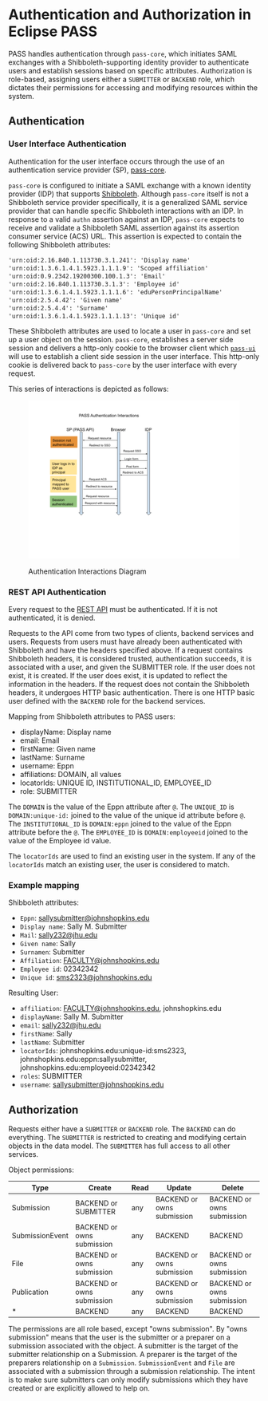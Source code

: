 # Authentication and Authorization in Eclipse PASS

PASS handles authentication through `pass-core`, which initiates SAML exchanges with a Shibboleth-supporting identity provider to authenticate users and establish sessions based on specific attributes. Authorization is role-based, assigning users either a `SUBMITTER` or `BACKEND` role, which dictates their permissions for accessing and modifying resources within the system.

## Authentication

### User Interface Authentication

Authentication for the user interface occurs through the use of an authentication service provider (SP), [pass-core](https://github.com/eclipse-pass/pass-core).

`pass-core` is configured to initiate a SAML exchange with a known identity provider (IDP) that supports [Shibboleth](https://shibboleth.atlassian.net/wiki/spaces/CONCEPT/overview). Although `pass-core` itself is not a Shibboleth service provider specifically, it is a generalized SAML service provider that can handle specific Shibboleth interactions with an IDP. In response to a valid `authn` assertion against an IDP, `pass-core` expects to receive and validate a Shibboleth SAML assertion against its assertion consumer service (ACS) URL. This assertion is expected to contain the following Shibboleth attributes:

```
'urn:oid:2.16.840.1.113730.3.1.241': 'Display name'
'urn:oid:1.3.6.1.4.1.5923.1.1.1.9': 'Scoped affiliation'
'urn:oid:0.9.2342.19200300.100.1.3': 'Email'
'urn:oid:2.16.840.1.113730.3.1.3': 'Employee id'
'urn:oid:1.3.6.1.4.1.5923.1.1.1.6': 'eduPersonPrincipalName'
'urn:oid:2.5.4.42': 'Given name'
'urn:oid:2.5.4.4': 'Surname'
'urn:oid:1.3.6.1.4.1.5923.1.1.1.13': 'Unique id'
```

These Shibboleth attributes are used to locate a user in `pass-core` and set up a user object on the session. `pass-core`, establishes a server side session and delivers a http-only cookie to the browser client which [`pass-ui`](https://github.com/eclipse-pass/pass-ui/) will use to establish a client side session in the user interface. This http-only cookie is delivered back to `pass-core` by the user interface with every request. 

This series of interactions is depicted as follows:

<figure><img src="/.gitbook/assets/pass_authn.png" alt="Authentication Interactions Diagram"><figcaption><p>Authentication Interactions Diagram</p></figcaption></figure>

### REST API Authentication

Every request to the [REST API](https://github.com/eclipse-pass/pass-core) must be authenticated. If it is not authenticated, it is denied.

Requests to the API come from two types of clients, backend services and users. Requests from users must have already been authenticated with Shibboleth and have the headers specified above. If a request contains Shibboleth headers, it is considered trusted, authentication succeeds, it is associated with a user, and given the SUBMITTER role. If the user does not exist, it is created. If the user does exist, it is updated to reflect the information in the headers. If the request does not contain the Shibboleth headers, it undergoes HTTP basic authentication. There is one HTTP basic user defined with the `BACKEND` role for the backend services.

Mapping from Shibboleth attributes to PASS users:
  * displayName: Display name 
  * email: Email
  * firstName: Given name
  * lastName: Surname 
  * username: Eppn
  * affiliations:  DOMAIN, all values
  * locatorIds: UNIQUE ID, INSTITUTIONAL_ID, EMPLOYEE_ID
  * role: SUBMITTER

The `DOMAIN` is the value of the Eppn attribute after `@`.
The `UNIQUE_ID` is `DOMAIN:unique-id:` joined to the value of the unique id attribute before `@`.
The `INSTITUTIONAL_ID` is `DOMAIN:eppn` joined to the value of the Eppn attribute before the `@`.
The `EMPLOYEE_ID` is `DOMAIN:employeeid` joined to the value of the Employee id value.

The `locatorIds` are used to find an existing user in the system. If any of the `locatorIds` match an existing user, the user is considered to match.

### Example mapping

Shibboleth attributes:
  * `Eppn`: sallysubmitter@johnshopkins.edu
  * `Display name`: Sally M. Submitter
  * `Mail`: sally232@jhu.edu
  * `Given name`: Sally
  * `Surnamen`: Submitter
  * `Affiliation`: FACULTY@johnshopkins.edu
  * `Employee id`: 02342342
  * `Unique id`: sms2323@johnshopkins.edu

Resulting User:
  * `affiliation`: FACULTY@johnshopkins.edu, johnshopkins.edu
  * `displayName`: Sally M. Submitter
  * `email`: sally232@jhu.edu
  * `firstName`: Sally
  * `lastName`: Submitter
  * `locatorIds`: johnshopkins.edu:unique-id:sms2323, johnshopkins.edu:eppn:sallysubmitter, johnshopkins.edu:employeeid:02342342
  * `roles`: SUBMITTER
  * `username`: sallysubmitter@johnshopkins.edu

## Authorization

Requests either have a `SUBMITTER` or `BACKEND` role. The `BACKEND` can do everything.
The `SUBMITTER` is restricted to creating and modifying certain objects in the data model.
The `SUBMITTER` has full access to all other services.

Object permissions:

| Type            | Create                     | Read | Update                      | Delete                     |
|-----------------|----------------------------|------|-----------------------------|----------------------------|
| Submission      | BACKEND or SUBMITTER       | any  | BACKEND or owns submission  | BACKEND or owns submission |
| SubmissionEvent | BACKEND or owns submission | any  | BACKEND                     | BACKEND                    |
| File            | BACKEND or owns submission | any  | BACKEND  or owns submission | BACKEND or owns submission |
| Publication     | BACKEND or owns submission | any  | BACKEND or owns submission  | BACKEND or owns submission |
| *               | BACKEND                    | any  | BACKEND                     | BACKEND                    |

The permissions are all role based, except "owns submission". By "owns submission" means that the user is the submitter or a preparer on a submission associated with the object. A submitter is the target of the submitter relationship on a Submission. A preparer is the target of the preparers relationship on a `Submission`. `SubmissionEvent` and `File` are associated with a submission through a submission relationship. The intent is to make sure submitters can only modify submissions which they have created or are explicitly allowed to help on.
